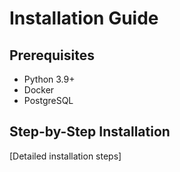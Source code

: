 # Installation Guide

## Prerequisites
- Python 3.9+
- Docker
- PostgreSQL

## Step-by-Step Installation
[Detailed installation steps]